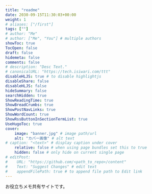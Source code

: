 ```yaml
---
title: "readme"
date: 2030-09-15T11:30:03+00:00
weight: 1
# aliases: ["/first"]
tags: [""]
# author: "Me"
# author: ["Me", "You"] # multiple authors
showToc: true
TocOpen: false
draft: false
hidemeta: false
comments: false
# description: "Desc Text."
# canonicalURL: "https://tech.isiwari.com/ttt"
disableHLJS: true # to disable highlightjs
disableShare: false
disableHLJS: false
hideSummary: false
searchHidden: true
ShowReadingTime: true
ShowBreadCrumbs: true
ShowPostNavLinks: true
ShowWordCount: true
ShowRssButtonInSectionTermList: true
UseHugoToc: true
cover:
    image: "banner.jpg" # image path/url
    alt: "カバー画像" # alt text
# caption: "<text>" # display caption under cover
    relative: false # when using page bundles set this to true
    hidden: false # only hide on current single page
# editPost:
#    URL: "https://github.com/<path_to_repo>/content"
#    Text: "Suggest Changes" # edit text
#    appendFilePath: true # to append file path to Edit link
---
```


お役立ちメモ共有サイトです。